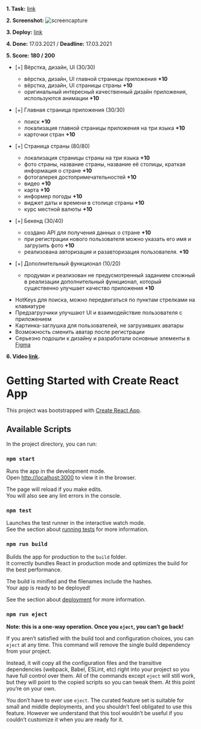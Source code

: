 **1. Task:** [link](https://github.com/rolling-scopes-school/tasks/blob/master/tasks/react/travel-app.md)

**2. Screenshot:**
![screencapture](https://user-images.githubusercontent.com/25488411/111525069-3927e400-876e-11eb-8f28-b021800f7681.png)

**3. Deploy:** [link](https://marinarium-team6-travel-app.netlify.app/)

**4. Done:** 17.03.2021 / **Deadline:** 17.03.2021

**5. Score:** **180 / 200**
- [+] Вёрстка, дизайн, UI (30/30)
  - вёрстка, дизайн, UI главной страницы приложения  **+10**
  - вёрстка, дизайн, UI страницы страны **+10**
  - оригинальный интересный качественный дизайн приложения, используются анимации **+10**
  
- [+] Главная страница приложения  (30/30)
  - поиск  **+10**
  - локализация главной страницы приложения на три языка **+10**
  - карточки стран **+10**

- [+] Страница страны  (80/80)
  - локализация страницы страны на три языка  **+10**
  - фото страны, название страны, название её столицы, краткая информация о стране  **+10**
  - фотогалерея достопримечательностей **+10**
  - видео **+10**
  - карта  **+10**
  - информер погоды **+10**
  - виджет даты и времени в столице страны **+10**
  - курс местной валюты **+10**
  
- [+] Бекенд  (30/40)
  - создано API для получения данных о стране  **+10**
  - при регистрации нового пользователя можно указать его имя и загрузить фото  **+10**
  - реализована авторизация и разавторизация пользователя.  **+10**
  
- [+] Дополнительный функционал (10/20)
  - продуман и реализован не предусмотренный заданием сложный в реализации дополнительный функционал, который существенно улучшает качество приложения  **+10**
  
+ HotKeys для поиска, можно передвигаться по пунктам стрелками на клавиатуре
+ Предзагрузчики улучшают UI и взаимодействие пользователя с приложением
+ Картинка-заглушка для пользователей, не загрузивших аватары 
+ Возможность сменить аватар после регистрации
+ Серьезно подошли к дизайну и разработали основные элементы в [Figma](https://www.figma.com/file/eNHJGr39d5jxW7XVXoKPzG/TravelApp?node-id=0%3A1)
  
**6. Video [link](https://youtu.be/xHBp4XhysBI).**

# Getting Started with Create React App

This project was bootstrapped with [Create React App](https://github.com/facebook/create-react-app).

## Available Scripts

In the project directory, you can run:

### `npm start`

Runs the app in the development mode.\
Open [http://localhost:3000](http://localhost:3000) to view it in the browser.

The page will reload if you make edits.\
You will also see any lint errors in the console.

### `npm test`

Launches the test runner in the interactive watch mode.\
See the section about [running tests](https://facebook.github.io/create-react-app/docs/running-tests) for more information.

### `npm run build`

Builds the app for production to the `build` folder.\
It correctly bundles React in production mode and optimizes the build for the best performance.

The build is minified and the filenames include the hashes.\
Your app is ready to be deployed!

See the section about [deployment](https://facebook.github.io/create-react-app/docs/deployment) for more information.

### `npm run eject`

**Note: this is a one-way operation. Once you `eject`, you can’t go back!**

If you aren’t satisfied with the build tool and configuration choices, you can `eject` at any time. This command will remove the single build dependency from your project.

Instead, it will copy all the configuration files and the transitive dependencies (webpack, Babel, ESLint, etc) right into your project so you have full control over them. All of the commands except `eject` will still work, but they will point to the copied scripts so you can tweak them. At this point you’re on your own.

You don’t have to ever use `eject`. The curated feature set is suitable for small and middle deployments, and you shouldn’t feel obligated to use this feature. However we understand that this tool wouldn’t be useful if you couldn’t customize it when you are ready for it.
